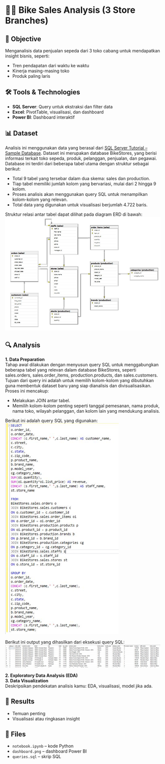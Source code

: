 # 🚴‍♂️ Bike Sales Analysis (3 Store Branches)

## 📌 Objective
Menganalisis data penjualan sepeda dari 3 toko cabang untuk mendapatkan insight bisnis, seperti:
- Tren pendapatan dari waktu ke waktu
- Kinerja masing-masing toko
- Produk paling laris

## 🛠️ Tools & Technologies
- **SQL Server**: Query untuk ekstraksi dan filter data
- **Excel**: PivotTable, visualisasi, dan dashboard
- **Power BI**: Dashboard interaktif

## 📊 Dataset
Analisis ini menggunakan data yang berasal dari [SQL Server Tutorial – Sample Database](https://www.sqlservertutorial.net/getting-started/load-sample-database/). Dataset ini merupakan database BikeStores, yang berisi informasi terkait toko sepeda, produk, pelanggan, penjualan, dan pegawai.
Database ini terdiri dari beberapa tabel utama dengan struktur sebagai berikut:
- Total 9 tabel yang tersebar dalam dua skema: sales dan production.
- Tiap tabel memiliki jumlah kolom yang bervariasi, mulai dari 2 hingga 9 kolom.
- Proses analisis akan menggunakan query SQL untuk menampilkan kolom-kolom yang relevan.
- Total data yang digunakan untuk visualisasi berjumlah 4.722 baris.

Struktur relasi antar tabel dapat dilihat pada diagram ERD di bawah:
![](https://raw.githubusercontent.com/alzwork-buzz/BikeStoreSales_DA/main/ERD_Database.JPG)

## 🔍 Analysis
**1. Data Preparation**\
Tahap awal dilakukan dengan menyusun query SQL untuk menggabungkan beberapa tabel yang relevan dalam database BikeStores, seperti sales.orders, sales.order_items, production.products, dan sales.customers. Tujuan dari query ini adalah untuk memilih kolom-kolom yang dibutuhkan guna membentuk dataset baru yang siap dianalisis dan divisualisasikan. Proses ini mencakup:
  - Melakukan JOIN antar tabel.
  - Memilih kolom-kolom penting seperti tanggal pemesanan, nama produk, nama toko, wilayah pelanggan, dan kolom lain yang         mendukung analisis.

Berikut ini adalah query SQL yang digunakan:\
![](https://github.com/alzwork-buzz/BikeStoreSales_DA/blob/main/QuerySQL.JPG)

Berikut ini output yang dihasilkan dari eksekusi query SQL:
![](https://github.com/alzwork-buzz/BikeStoreSales_DA/blob/main/Output_SQL.JPG)

**2. Exploratory Data Analysis (EDA)**\
**3. Data Visualization**\
Deskripsikan pendekatan analisis kamu: EDA, visualisasi, model jika ada.

## 📎 Results
- Temuan penting
- Visualisasi atau ringkasan insight

## 📁 Files
- `notebook.ipynb` – kode Python
- `dashboard.png` – dashboard Power BI
- `queries.sql` – skrip SQL
